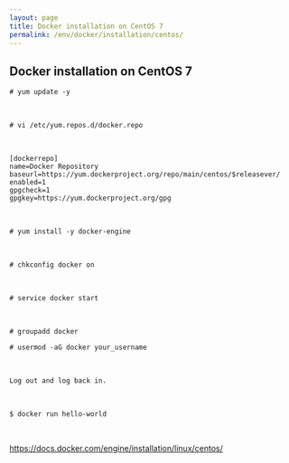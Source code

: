 ```yaml
---
layout: page
title: Docker installation on CentOS 7
permalink: /env/docker/installation/centos/
---
```



## Docker installation on CentOS 7


    # yum update -y

<br/>

    # vi /etc/yum.repos.d/docker.repo

 <br/>

    [dockerrepo]
    name=Docker Repository
    baseurl=https://yum.dockerproject.org/repo/main/centos/$releasever/
    enabled=1
    gpgcheck=1
    gpgkey=https://yum.dockerproject.org/gpg


<br/>

    # yum install -y docker-engine

<br/>

    # chkconfig docker on

<br/>

    # service docker start

<br/>

    # groupadd docker

    # usermod -aG docker your_username

<br/>

    Log out and log back in.


<br/>

    $ docker run hello-world

<br/>


https://docs.docker.com/engine/installation/linux/centos/


<!--

<br/>
<br/>

### Вариант установки скриптом (рекомендуется)

    # wget https://get.docker.com/builds/Linux/x86_64/docker-latest -O /usr/bin/docker

    $ sudo chmod +x /usr/bin/docker



-->
